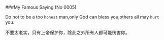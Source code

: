 ###My Famous Saying (No 0005)

Do not to be a too `honest` man,only God can bless you,others all may `hurt` you.

不要太老实，只有上帝保护你，除此之外所有人都可能伤害你。